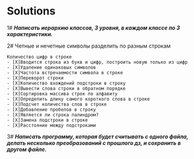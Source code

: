 # Solutions
1#  ***Написать иерархию классов, 3 уровня, в каждом классе по 3 характеристики.***

2#  Четные и нечетные символы разделить по разным строкам

    Количество цифр в строке
    - [X]Вводится строка из букв и цифр, построить новую только из цифр
    - [X]Удаление одинаковых символов
    - [X]Частота встречаемости символа в строке
    - [X]Переворот строки
    - [X]Количество вхождений подстроки в строку
    - [X]Вывести слова строки в обратном порядке
    - [X]Сортировка массива строк по алфавиту
    - [X]Определить длину самого короткого слова в строке
    - [X]Подсчет количества слов в строке
    - [X]Добавление пробелов в строку
    - [X]Является ли строка палиндром?
    - [X]Замена подстроки в строке
    - [X]Расстояние между подстроками
    
3#  ***Написать программу, которая будет считывать с одного файла, делать несколько преобразований с прошлого дз, и сохранить в другом файле.***
